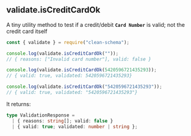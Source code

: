 ## validate.isCreditCardOk

A tiny utility method to test if a credit/debit **`Card Number`** is valid; not the credit card itself

```js
const { validate } = require("clean-schema");

console.log(validate.isCreditCardOk(""));
// { reasons: ["Invalid card number"], valid: false }

console.log(validate.isCreditCardOk(5420596721435293));
// { valid: true, validated: 5420596721435293}

console.log(validate.isCreditCardOk("5420596721435293"));
// { valid: true, validated: "5420596721435293"}
```

It returns:

```ts
type ValidationResponse =
  | { reasons: string[]; valid: false }
  | { valid: true; validated: number | string };
```

